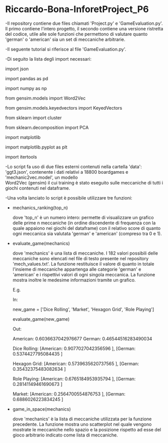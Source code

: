 # Riccardo-Bona-InforetProject_P6

-Il repository contiene due files chiamati 'Project.py' e 'GameEvaluation.py'. Il primo contiene l'intero progetto, il secondo contiene una versione ristretta del 
 codice, utile alle sole funzioni che permettono di valutare quanto 'german' o 'american' sia un set di meccaniche arbitrarie.

-Il seguente tutorial si riferisce al file 'GameEvaluation.py'.

-Di seguito la lista degli import necessari:

import json

import pandas as pd

import numpy as np

from gensim.models import Word2Vec

from gensim.models.keyedvectors import KeyedVectors

from sklearn import cluster

from sklearn.decomposition import PCA

import matplotlib

import matplotlib.pyplot as plt

import itertools


-Lo script fa uso di due files esterni contenuti nella cartella 'data': 'ggt3.json', contenente i dati relativi a 18800 boardgames e 'mechanic2vec.model', un modello  
 Word2Vec (gensim) il cui training è stato eseguito sulle meccaniche di tutti i giochi contenuti nel dataframe.
 
-Una volta lanciato lo script è possibile utilizzare tre funzioni:

-    mechanics_ranking(top_n)

     dove 'top_n' è un numero intero: permette di visualizzare un grafico delle prime n meccaniche (in ordine discendente di frequenza con la quale appaiono nei 
     giochi del dataframe) con il relativo score di quanto ogni meccanica sia valutata 'german' e 'american' (compreso tra 0 e 1).
 
-    evaluate_game(mechanics)

     dove 'mechanics' è una lista di meccaniche. I 182 valori possibili delle meccaniche sono elencati nel file di testo presente nel repository 'mech_values.txt'.
     La funzione restituisce il valore di quanto in totale l'insieme di meccaniche appartenga alle categorie 'german' e 'american' e i rispettivi valori di ogni
     singola meccanica.
     La funzione mostra inoltre le medesime informazioni tramite un grafico.
     
     E.g.
     
     In:
     
     new_game = ['Dice Rolling', 'Market', 'Hexagon Grid', 'Role Playing']
     
     evaluate_game(new_game)
     
     Out:
     
     American:  0.6036637042976677 
     German:  0.46544516283490034 
     
     Dice Rolling:  [American:  0.9077027042356596 ], [German:  0.5374427795084435 ]
     
     Hexagon Grid:  [American:  0.5739635620737565 ], [German:  0.35432375483082634 ]
     
     Role Playing:  [American:  0.6765184953935794 ], [German:  0.28141149461690673 ]
     
     Market:  [American:  0.2564700554876753 ], [German:  0.6886026223834245 ]


-    game_in_space(mechanics)
     
     dove 'mechanics' è la lista di meccaniche utilizzata per la funzione precedente.
     La funzione mostra uno scatterplot nel quale vengono mostrate le meccaniche nello spazio e la posizione rispetto ad esse del gioco arbitrario indicato come lista 
     di meccaniche.
